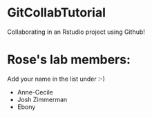 # GitCollabTutorial

Collaborating in an Rstudio project using Github!

# Rose's lab members:

Add your name in the list under :-)

* Anne-Cecile
* Josh Zimmerman
* Ebony


